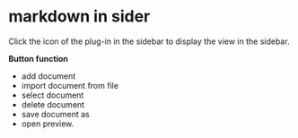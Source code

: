 # markdown in sider

Click the icon of the plug-in in the sidebar to display the view in the sidebar.

**Button function**

- add document
- import document from file
- select document
- delete document
- save document as
- open preview.
